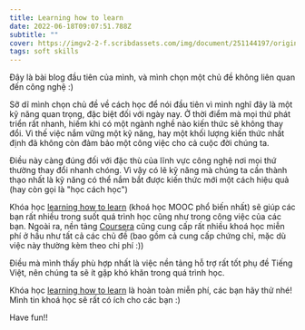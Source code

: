 ```yaml
---
title: Learning how to learn
date: 2022-06-18T09:07:51.788Z
subtitle: ""
cover: https://imgv2-2-f.scribdassets.com/img/document/251144197/original/ad6b80ef0a/1579388196?v=1
tags: soft skills
---
```

Đây là bài blog đầu tiên của mình, và mình chọn một chủ đề không liên quan đến công nghệ :)

Sỡ dĩ mình chọn chủ đề về cách học để nói đầu tiên vì mình nghĩ đây là một kỹ năng quan trọng, đặc biệt đối với ngày nay. Ở thời điểm mà mọi thứ phát triển rất nhanh, hiếm khi có một ngành nghề nào kiến thức sẽ không thay đổi. Vì thế việc nắm vững một kỹ năng, hay một khối lượng kiến thức nhất định đã không còn đảm bảo một công việc cho cả cuộc đời chúng ta. 

Điều này càng đúng đối với đặc thù của lĩnh vực công nghệ nơi mọi thứ thường thay đổi nhanh chóng. Vì vậy có lẽ kỹ năng mà chúng ta cần thành thạo nhất là kỹ năng có thể nắm bắt được kiến thức mới một cách hiệu quả (hay còn gọi là "học cách học")

Khóa học [learning how to learn](https://www.coursera.org/learn/learning-how-to-learn?) (khoá học MOOC phổ biến nhất) sẽ giúp các bạn rất nhiều trong suốt quá trình học cũng như trong công việc của các bạn. Ngoài ra, nền tảng [Coursera](https://www.coursera.org/) cũng cung cấp rất nhiều khoá học miễn phí ở hầu như tất cả các chủ đề (bao gồm cả cung cấp chứng chỉ, mặc dù việc này thường kèm theo chi phí :))

Điều mà mình thấy phù hợp nhất là việc nền tảng hỗ trợ rất tốt phụ đề Tiếng Việt, nên chúng ta sẽ ít gặp khó khăn trong quá trình học. 

Khóa học [learning how to learn](https://www.coursera.org/learn/learning-how-to-learn?) là hoàn toàn miễn phí, các bạn hãy thử nhé! Mình tin khoá học sẽ rất có ích cho các bạn :)

Have fun!!



